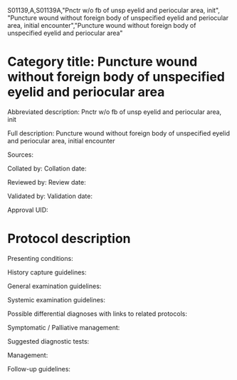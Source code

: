 S01139,A,S01139A,"Pnctr w/o fb of unsp eyelid and periocular area, init", "Puncture wound without foreign body of unspecified eyelid and periocular area, initial encounter","Puncture wound without foreign body of unspecified eyelid and periocular area"
# Category title: Puncture wound without foreign body of unspecified eyelid and periocular area

Abbreviated description: Pnctr w/o fb of unsp eyelid and periocular area, init

Full description: Puncture wound without foreign body of unspecified eyelid and periocular area, initial encounter

Sources:

Collated by:
Collation date:

Reviewed by:
Review date:

Validated by:
Validation date:

Approval UID:

# Protocol description

Presenting conditions:

History capture guidelines:

General examination guidelines:

Systemic examination guidelines:

Possible differential diagnoses with links to related protocols:

Symptomatic / Palliative management:

Suggested diagnostic tests:

Management:

Follow-up guidelines:
